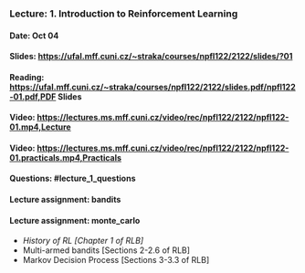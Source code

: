 ### Lecture: 1. Introduction to Reinforcement Learning
#### Date: Oct 04
#### Slides: https://ufal.mff.cuni.cz/~straka/courses/npfl122/2122/slides/?01
#### Reading: https://ufal.mff.cuni.cz/~straka/courses/npfl122/2122/slides.pdf/npfl122-01.pdf,PDF Slides
#### Video: https://lectures.ms.mff.cuni.cz/video/rec/npfl122/2122/npfl122-01.mp4,Lecture
#### Video: https://lectures.ms.mff.cuni.cz/video/rec/npfl122/2122/npfl122-01.practicals.mp4,Practicals
#### Questions: #lecture_1_questions
#### Lecture assignment: bandits
#### Lecture assignment: monte_carlo

- *History of RL [Chapter 1 of RLB]*
- Multi-armed bandits [Sections 2-2.6 of RLB]
- Markov Decision Process [Sections 3-3.3 of RLB]
